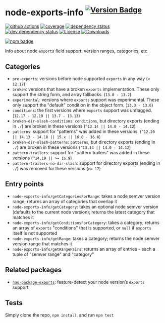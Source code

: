 # node-exports-info <sup>[![Version Badge][npm-version-svg]][package-url]</sup>

[![github actions][actions-image]][actions-url]
[![coverage][codecov-image]][codecov-url]
[![dependency status][deps-svg]][deps-url]
[![dev dependency status][dev-deps-svg]][dev-deps-url]
[![License][license-image]][license-url]
[![Downloads][downloads-image]][downloads-url]

[![npm badge][npm-badge-png]][package-url]

Info about node `exports` field support: version ranges, categories, etc.

## Categories
 - `pre-exports`: versions before node supported `exports` in any way (`< 12.17`)
 - `broken`: versions that have a broken `exports` implementation. These only support the string form, and array fallbacks. (`13.0 - 13.2`)
 - `experimental`: versions where `exports` support was experimental. These only support the "default" condition in the object form. (`13.3 - 13.6`)
 - `conditions`: the first versions where `exports` support was unflagged. (`12.17 - 12.19 || 13.7 - 13.13`)
 - `broken-dir-slash-conditions`: `conditions`, but directory exports (ending in `./`) are broken in these versions (`^13.14 || 14.0 - 14.12`)
 - `patterns`: support for "patterns" was added in these versions. (`^12.20 || 14.13 - 14.18 || 15.x || 16.0 - 16.8`)
 - `broken-dir-slash-patterns`: `patterns`, but directory exports (ending in `./`) are broken in these versions (`^13.14 || 14.0 - 14.12`)
 - `pattern-trailers`: support for "pattern trailers" was added in these versions (`^14.19 || >= 16.9`)
 - `pattern-trailers-no-dir-slash`: support for directory exports (ending in `./`) was removed for these versions (`>= 17`)

## Entry points
 - `node-exports-info/getCategoriesForRange`: takes a node semver version range; returns an array of categories that overlap it
 - `node-exports-info/getCategory`: takes an optional node semver version (defaults to the current node version); returns the latest category that matches it
 - `node-exports-info/getConditionsForCategory`: takes a category; returns an array of `exports` "conditions" that is supported, or `null` if `exports` itself is not supported
 - `node-exports-info/getRange`: takes a category; returns the node semver version range that matches it
 - `node-exports-info/getRangePairs`: returns an array of entries - each a tuple of "semver range" and "category"

## Related packages
 - [`has-package-exports`](https://www.npmjs.com/package/has-package-exports): feature-detect your node version’s `exports` support

## Tests
Simply clone the repo, `npm install`, and run `npm test`

[package-url]: https://npmjs.org/package/node-exports-info
[npm-version-svg]: https://versionbadg.es/inspect-js/node-exports-info.svg
[deps-svg]: https://david-dm.org/inspect-js/node-exports-info.svg
[deps-url]: https://david-dm.org/inspect-js/node-exports-info
[dev-deps-svg]: https://david-dm.org/inspect-js/node-exports-info/dev-status.svg
[dev-deps-url]: https://david-dm.org/inspect-js/node-exports-info#info=devDependencies
[npm-badge-png]: https://nodei.co/npm/node-exports-info.png?downloads=true&stars=true
[license-image]: https://img.shields.io/npm/l/node-exports-info.svg
[license-url]: LICENSE
[downloads-image]: https://img.shields.io/npm/dm/node-exports-info.svg
[downloads-url]: https://npm-stat.com/charts.html?package=node-exports-info
[codecov-image]: https://codecov.io/gh/inspect-js/node-exports-info/branch/main/graphs/badge.svg
[codecov-url]: https://app.codecov.io/gh/inspect-js/node-exports-info/
[actions-image]: https://img.shields.io/endpoint?url=https://github-actions-badge-u3jn4tfpocch.runkit.sh/inspect-js/node-exports-info
[actions-url]: https://github.com/inspect-js/node-exports-info/actions

